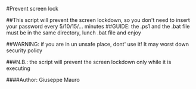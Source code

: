 #Prevent screen lock

##This script will prevent the screen lockdown, so you don't need to insert your password every 5/10/15/... minutes
##GUIDE: the .ps1 and the .bat file must be in the same directory, lunch .bat file and enjoy

##WARNING: if you are in un unsafe place, dont' use it! It may worst down security policy

###N.B.: the script will prevent the screen lockdown only while it is executing

####Author: Giuseppe Mauro